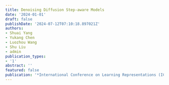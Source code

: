 ```yaml
---
title: Denoising Diffusion Step-aware Models
date: '2024-01-01'
draft: false
publishDate: '2024-07-12T07:10:18.897021Z'
authors:
- Shuai Yang
- Yukang Chen
- Luozhou Wang
- Shu Liu
- admin
publication_types:
- '1'
abstract: ''
featured: false
publication: '*International Conference on Learning Representations (ICLR)*'
---
```


